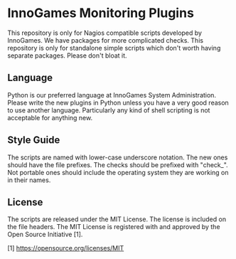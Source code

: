 InnoGames Monitoring Plugins
============================

This repository is only for Nagios compatible scripts developed by
InnoGames.  We have packages for more complicated checks.  This
repository is only for standalone simple scripts which don't worth
having separate packages.  Please don't bloat it.

Language
--------

Python is our preferred language at InnoGames System Administration.
Please write the new plugins in Python unless you have a very good
reason to use another language.  Particularly any kind of shell
scripting is not acceptable for anything new.

Style Guide
-----------

The scripts are named with lower-case underscore notation.  The new
ones should have the file prefixes.  The checks should be prefixed
with "check\_".  Not portable ones should include the operating
system they are working on in their names.

License
-------

The scripts are released under the MIT License.  The license is
included on the file headers.  The MIT License is registered with
and approved by the Open Source Initiative [1].

[1] https://opensource.org/licenses/MIT
